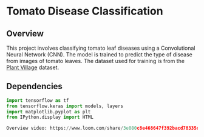 # Tomato Disease Classification

## Overview

This project involves classifying tomato leaf diseases using a Convolutional Neural Network (CNN). The model is trained to predict the type of disease from images of tomato leaves. The dataset used for training is from the [Plant Village](https://www.kaggle.com/arjuntejaswi/plant-village) dataset.

## Dependencies

```python
import tensorflow as tf
from tensorflow.keras import models, layers
import matplotlib.pyplot as plt
from IPython.display import HTML

Overview video: https://www.loom.com/share/3e080c8e468647f392bacd78335d64f7?sid=fff3e1a5-72f5-402b-8180-dc40b2f1f6c0
